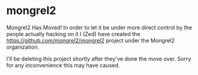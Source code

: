 # mongrel2
Mongrel2 Has Moved!  In order to let it be under more direct control by the people actually hacking on it I (Zed) have created the https://github.com/mongrel2/mongrel2 project under the Mongrel2 organization.

I'll be deleting this project shortly after they've done the move over.  Sorry for any inconvenience this may have caused.
